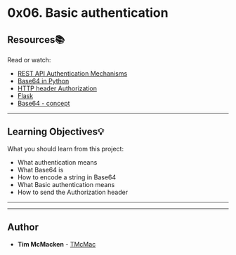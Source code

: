 # 0x06. Basic authentication

## Resources:books:
Read or watch:
* [REST API Authentication Mechanisms](https://intranet.hbtn.io/rltoken/Yx1Na2qEzCLnke8RnpACDw)
* [Base64 in Python](https://intranet.hbtn.io/rltoken/R2kTeyWl2ef19mdxQuffww)
* [HTTP header Authorization](https://intranet.hbtn.io/rltoken/5BfGd-_oV9Asi_Ymi_lRSA)
* [Flask](https://intranet.hbtn.io/rltoken/3ivma6PpGZfjzDrA2zLq7g)
* [Base64 - concept](https://intranet.hbtn.io/rltoken/8ckHTvJq00WnvgEmn6GGtg)

---
## Learning Objectives:bulb:
What you should learn from this project:

* What authentication means
* What Base64 is
* How to encode a string in Base64
* What Basic authentication means
* How to send the Authorization header

---
---

## Author
* **Tim McMacken** - [TMcMac](https://github.com/TMcMac)